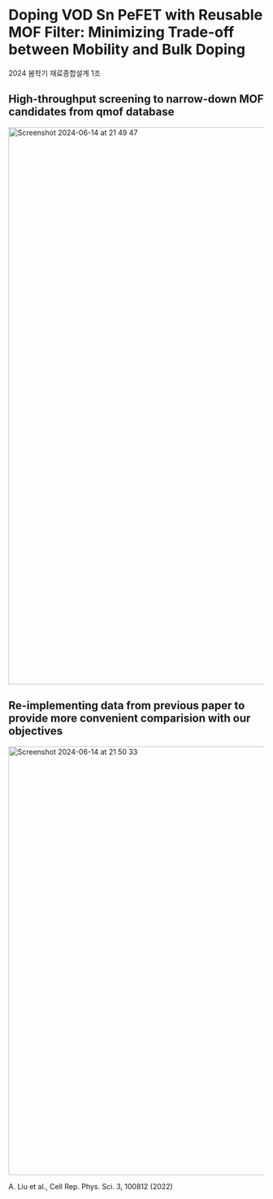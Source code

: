 # Doping VOD Sn PeFET with Reusable MOF Filter: Minimizing Trade-off between Mobility and Bulk Doping   
2024 봄학기 재료종합설계 1조 

## High-throughput screening to narrow-down MOF candidates from qmof database   

<img width="1096" alt="Screenshot 2024-06-14 at 21 49 47" src="https://github.com/jinvk31/VODSnPervoskite_MOF/assets/149242052/acee3802-d5a3-46fb-a0c4-dfe2cee30e5c">  

## Re-implementing data from previous paper to provide more convenient comparision with our objectives


<img width="843" alt="Screenshot 2024-06-14 at 21 50 33" src="https://github.com/jinvk31/VODSnPervoskite_MOF/assets/149242052/80d5b23d-1b4a-4e2d-93ca-bd247669367c">  




A. Liu et al., Cell Rep. Phys. Sci. 3, 100812 (2022)  


